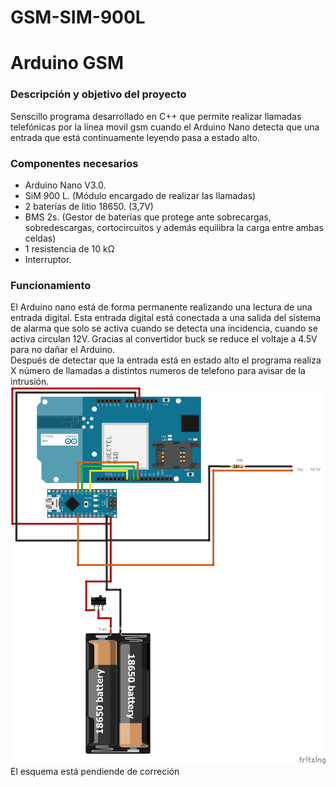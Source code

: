 # GSM-SIM-900L
<h1> Arduino GSM </h1>

<h3> Descripción y objetivo del proyecto </h3>

Senscillo programa desarrollado en C++ que permite realizar llamadas telefónicas por la línea movil gsm cuando el Arduino Nano detecta que una entrada que está continuamente leyendo pasa a estado alto. <br>

<h3> Componentes necesarios </h3>
<ul> 
 <li> Arduino Nano V3.0. </li>
 <li> SiM 900 L. (Módulo encargado de realizar las llamadas)</li>
 <li> 2 baterías de litio 18650. (3,7V) </li>
 <li> BMS 2s. (Gestor de baterías que protege ante sobrecargas, sobredescargas, cortocircuitos y además equilibra la carga entre ambas celdas)</li>
 <li> 1 resistencia de 10 kΩ </li>
 <li> Interruptor. </li>
</ul>


<h3> Funcionamiento </h3>
El Arduino nano está de forma permanente realizando una lectura de una entrada digital. Esta entrada digital está conectada a una salida del sistema de alarma que solo se activa cuando se detecta una incidencia, cuando se activa circulan 12V. Gracias al convertidor buck se reduce el voltaje a 4.5V para no dañar el Arduino. <br>
Después de detectar que la entrada está en estado alto el programa realiza X número de llamadas a distintos numeros de telefono para avisar de la intrusión.

 <br>
<img src="./esquema.png">
El esquema está pendiende de correción
